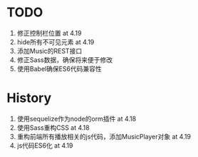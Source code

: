 # TODO 
1. 修正控制栏位置      at 4.19
2. hide所有不可见元素  at 4.19
3. 添加Music的REST接口 
4. 修正Sass数据，确保将来便于修改
5. 使用Babel确保ES6代码兼容性

# History
1. 使用sequelize作为node的orm插件 at 4.18
2. 使用Sass重构CSS at 4.18
3. 重构前端所有播放相关的js代码，添加MusicPlayer对象 at 4.19
4. js代码ES6化 at 4.19

